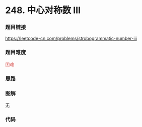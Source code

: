 # 248. 中心对称数 III

### 题目链接

https://leetcode-cn.com/problems/strobogrammatic-number-iii

### 题目难度

<font color=#D9534F>困难</font>

### 思路



### 图解

无

### 代码

```python
```